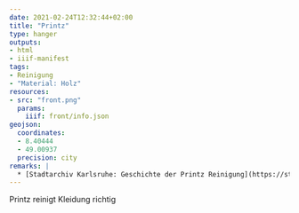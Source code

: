 ```yaml
---
date: 2021-02-24T12:32:44+02:00
title: "Printz"
type: hanger
outputs:
- html
- iiif-manifest
tags:
- Reinigung
- "Material: Holz"
resources:
- src: "front.png"
  params:
    iiif: front/info.json
geojson:
  coordinates:
  - 8.40444
  - 49.00937
  precision: city
remarks: |
  * [Stadtarchiv Karlsruhe: Geschichte der Printz Reinigung](https://stadtlexikon.karlsruhe.de/index.php/De:Lexikon:ins-0039)
---
```

Printz reinigt Kleidung richtig
